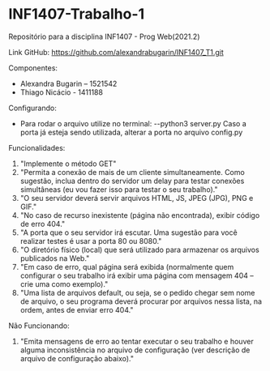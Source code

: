 # INF1407-Trabalho-1
Repositório para a disciplina INF1407 - Prog Web(2021.2)

Link GitHub: https://github.com/alexandrabugarin/INF1407_T1.git

Componentes:
- Alexandra Bugarin – 1521542
- Thiago Nicácio - 1411188

Configurando:
- Para rodar o arquivo utilize no terminal: 
--python3 server.py
Caso a porta já esteja sendo utilizada, alterar a porta no arquivo config.py

Funcionalidades:
1.	"Implemente o método GET"
2.	"Permita a conexão de mais de um cliente simultaneamente. Como sugestão, inclua dentro do servidor um delay para testar conexões simultâneas (eu vou fazer isso para testar o seu trabalho)." 
3.	"O seu servidor deverá servir arquivos HTML, JS, JPEG (JPG), PNG e GIF."
4.	"No caso de recurso inexistente (página não encontrada), exibir código de erro 404."
5.	"A porta que o seu servidor irá escutar. Uma sugestão para você realizar testes é usar a porta 80 ou 8080."
6.	"O diretório físico (local) que será utilizado para armazenar os arquivos publicados na Web." 
7.	"Em caso de erro, qual página será exibida (normalmente quem configurar o seu trabalho irá exibir uma página com mensagem 404 – crie uma como exemplo)."
8.	"Uma lista de arquivos default, ou seja, se o pedido chegar sem nome de arquivo, o seu programa deverá procurar por arquivos nessa lista, na ordem, antes de enviar erro 404."

Não Funcionando:
1.	"Emita mensagens de erro ao tentar executar o seu trabalho e houver alguma inconsistência no arquivo de configuração (ver descrição de arquivo de configuração abaixo)." 

